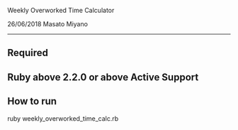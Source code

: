 Weekly Overworked Time Calculator

26/06/2018
Masato Miyano

--------
Required
--------
Ruby above 2.2.0 or above
Active Support
----------
How to run
----------
ruby weekly_overworked_time_calc.rb

